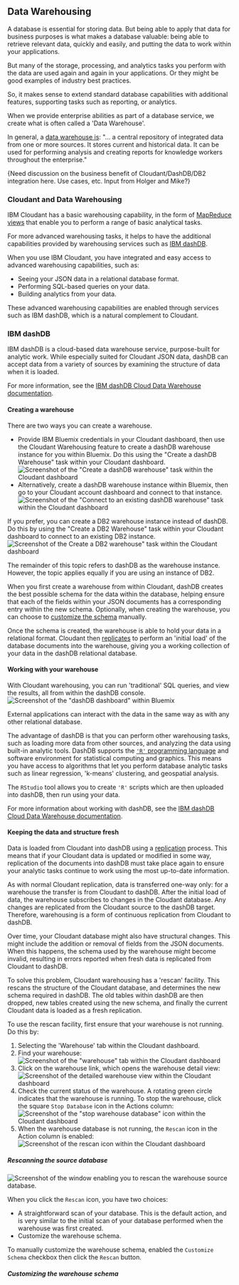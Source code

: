 ## Data Warehousing

A database is essential for storing data.
But being able to apply that data for business purposes is what makes a database valuable:
being able to retrieve relevant data,
quickly and easily,
and putting the data to work within your applications.

But many of the storage,
processing,
and analytics tasks you perform with the data are used again and again in your applications.
Or they might be good examples of industry best practices.

So,
it makes sense to extend standard database capabilities with additional features,
supporting tasks such as reporting,
or analytics.

When we provide enterprise abilities as part of a database service,
we create what is often called a 'Data Warehouse'.

In general,
a [data warehouse is](https://en.wikipedia.org/wiki/Data_warehouse):
"... a central repository of integrated data from one or more sources. It stores current and historical data. It can be used for performing analysis and creating reports for knowledge workers throughout the enterprise."

{Need discussion on the business benefit of Cloudant/DashDB/DB2 integration here. Use cases, etc. Input from Holger and Mike?}

### Cloudant and Data Warehousing

IBM Cloudant has a basic warehousing capability,
in the form of [MapReduce views](using_views.html) that enable you to perform a range of basic analytical tasks.

For more advanced warehousing tasks,
it helps to have the additional capabilities provided by warehousing services such as [IBM dashDB](http://www-01.ibm.com/software/data/dashdb/).

When you use IBM Cloudant,
you have integrated and easy access to advanced warehousing capabilities,
such as:

-	Seeing your JSON data in a relational database format.
-	Performing SQL-based queries on your data.
-	Building analytics from your data.

These advanced warehousing capabilities are enabled through services such as IBM dashDB,
which is a natural complement to Cloudant.

### IBM dashDB

IBM dashDB is a cloud-based data warehouse service,
purpose-built for analytic work.
While especially suited for Cloudant JSON data,
dashDB can accept data from a variety of sources by
examining the structure of data when it is loaded.

For more information,
see the [IBM dashDB Cloud Data Warehouse documentation](https://www.ibm.com/support/knowledgecenter/SS6NHC/com.ibm.swg.im.dashdb.kc.doc/welcome.html).

#### Creating a warehouse

There are two ways you can create a warehouse.

-	Provide IBM Bluemix credentials in your Cloudant dashboard, then use the Cloudant Warehousing feature to create a dashDB warehouse instance for you within Bluemix. Do this using the "Create a dashDB Warehouse" task within your Cloudant dashboard.<br/>![Screenshot of the "Create a dashDB warehouse" task within the Cloudant dashboard](images/createDashDBWH.png)
-	Alternatively, create a dashDB warehouse instance within Bluemix, then go to your Cloudant account dashboard and connect to that instance.<br/>![Screenshot of the "Connect to an existing dashDB warehouse" task within the Cloudant dashboard](images/connectDashDBWH.png)

If you prefer,
you can create a DB2 warehouse instance instead of dashDB. Do this by using the "Create a DB2 Warehouse" task within your Cloudant dashboard to connect to an existing DB2 instance.<br/>![Screenshot of the Create a DB2 warehouse" task within the Cloudant dashboard](images/createDB2WH.png)

<aside class="notify">The remainder of this topic refers to dashDB as the warehouse instance.
However,
the topic applies equally if you are using an instance of DB2.</aside> 

When you first create a warehouse from within Cloudant,
dashDB creates the best possible schema for the data within the database,
helping ensure that each of the fields within your JSON documents has a corresponding entry within the new schema.
Optionally,
when creating the warehouse,
you can choose to [customize the schema](#customizing_the_warehouse_schema) manually.

Once the schema is created,
the warehouse is able to hold your data in a relational format.
Cloudant then [replicates](http://docs.cloudant.com/replication.html) to perform
an 'initial load' of the database documents into the warehouse,
giving you a working collection of your data in the dashDB relational database.

#### Working with your warehouse

With Cloudant warehousing,
you can run 'traditional' SQL queries,
and view the results,
all from within the dashDB console.<br/>
![Screenshot of the "dashDB dashboard" within Bluemix](images/useDashDBdashboard.png)

External applications can interact with the data in the same way as with any other relational database.

The advantage of dashDB is that you can perform other warehousing tasks,
such as loading more data from other sources,
and analyzing the data using built-in analytic tools.
DashDB supports the [`'R'` programming language](https://en.wikipedia.org/wiki/R_%28programming_language%29) and software environment for statistical computing and graphics.
This means you have access to algorithms that let you perform database analytic tasks such as linear regression,
'k-means' clustering,
and geospatial analysis.

The `RStudio` tool allows you to create `'R'` scripts which are then uploaded into dashDB,
then run using your data.

For more information about working with dashDB,
see the [IBM dashDB Cloud Data Warehouse documentation](https://www.ibm.com/support/knowledgecenter/SS6NHC/com.ibm.swg.im.dashdb.kc.doc/welcome.html).

#### Keeping the data and structure fresh

Data is loaded from Cloudant into dashDB using a [replication](http://docs.cloudant.com/replication.html) process.
This means that if your Cloudant data is updated or modified in some way,
replication of the documents into dashDB must take place again to ensure your analytic tasks continue to work using the most up-to-date information.

As with normal Cloudant replication,
data is transferred one-way only: for a warehouse the transfer is from Cloudant to dashDB.
After the initial load of data,
the warehouse subscribes to changes in the Cloudant database.
Any changes are replicated from the Cloudant source to the dashDB target.
Therefore,
warehousing is a form of continuous replication from Cloudant to dashDB. 

Over time,
your Cloudant database might also have structural changes. 
This might include the addition or removal of fields from the JSON documents.
When this happens,
the schema used by the warehouse might become invalid,
resulting in errors reported when fresh data is replicated from Cloudant to dashDB.

To solve this problem,
Cloudant warehousing has a 'rescan' facility.
This rescans the structure of the Cloudant database,
and determines the new schema required in dashDB.
The old tables within dashDB are then dropped,
new tables created using the new schema,
and finally the current Cloudant data is loaded as a fresh replication.

To use the rescan facility,
first ensure that your warehouse is not running.
Do this by:

1.	Selecting the 'Warehouse' tab within the Cloudant dashboard.
2.	Find your warehouse:<br/>![Screenshot of the "warehouse" tab within the Cloudant dashboard](images/selectWarehouse.png)
3.	Click on the warehouse link, which opens the warehouse detail view:<br/>![Screenshot of the detailed warehouse view within the Cloudant dashboard](images/viewWarehouseDetail.png)
4.	Check the current status of the warehouse. A rotating green circle indicates that the warehouse is running. To stop the warehouse, click the square `Stop Database` icon in the Actions column:<br/>![Screenshot of the "stop warehouse database" icon within the Cloudant dashboard](images/stopWarehouseDatabase.png)
5.	When the warehouse database is not running, the `Rescan` icon in the Action column is enabled:<br/>![Screenshot of the rescan icon within the Cloudant dashboard](images/rescanIcon.png)

##### Rescanning the source database

![Screenshot of the window enabling you to rescan the warehouse source database.](images/rescanSource.png)

When you click the `Rescan` icon,
you have two choices:

-	A straightforward scan of your database. This is the default action, and is very similar to the initial scan of your database performed when the warehouse was first created.
-	Customize the warehouse schema. 

To manually customize the warehouse schema, enabled the `Customize Schema` checkbox then click the `Rescan` button.

##### Customizing the warehouse schema

